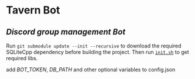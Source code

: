 # Tavern Bot
## _Discord group management Bot_


Run `git submodule update --init --recursive` to download the
required SQLiteCpp dependency before building the project. Then run
[`init.sh`](https://github.com/fgt31337/my_bot/blob/main/init.sh) to get required libs.

add _BOT_TOKEN_, _DB_PATH_ and other optional variables to config.json
